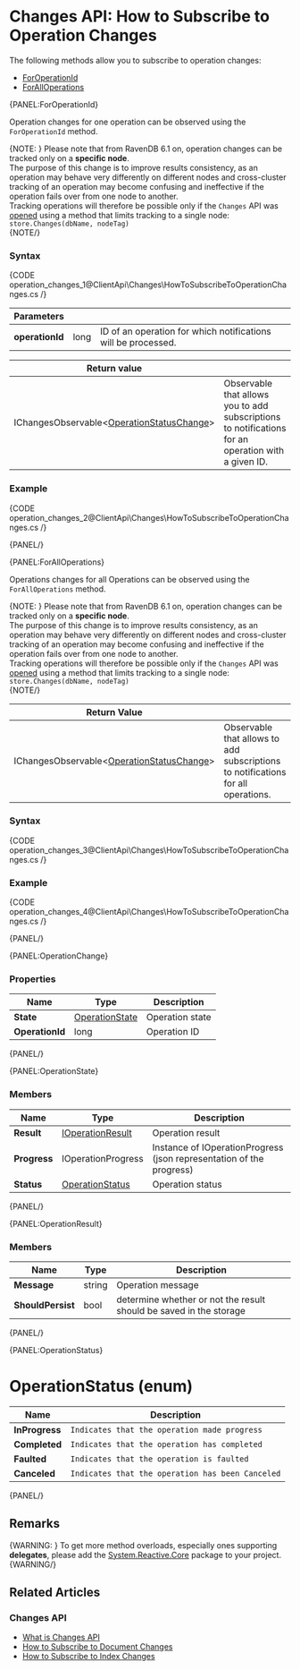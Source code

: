 # Changes API: How to Subscribe to Operation Changes

The following methods allow you to subscribe to operation changes:

- [ForOperationId](../../client-api/changes/how-to-subscribe-to-operation-changes#foroperationid)
- [ForAllOperations](../../client-api/changes/how-to-subscribe-to-operation-changes#foralloperations)

{PANEL:ForOperationId}

Operation changes for one operation can be observed using the `ForOperationId` method.

{NOTE: }
Please note that from RavenDB 6.1 on, operation changes can be tracked only on a **specific node**.  
The purpose of this change is to improve results consistency, as an operation may behave very differently 
on different nodes and cross-cluster tracking of an operation may become confusing and ineffective if 
the operation fails over from one node to another.  
Tracking operations will therefore be possible only if the `Changes` API was 
[opened](../../client-api/changes/what-is-changes-api#accessing-changes-api) using a method that limits 
tracking to a single node: `store.Changes(dbName, nodeTag)`  
{NOTE/}

### Syntax

{CODE operation_changes_1@ClientApi\Changes\HowToSubscribeToOperationChanges.cs /}

| Parameters | | |
| ------------- | ------------- | ----- |
| **operationId** | long | ID of an operation for which notifications will be processed. |

| Return value | |
| ------------- | ----- |
| IChangesObservable<[OperationStatusChange](../../client-api/changes/how-to-subscribe-to-operation-changes#operationchange)> | Observable that allows you to add subscriptions to notifications for an operation with a given ID. |

### Example

{CODE operation_changes_2@ClientApi\Changes\HowToSubscribeToOperationChanges.cs /}

{PANEL/}

{PANEL:ForAllOperations}

Operations changes for all Operations can be observed using the `ForAllOperations` method.

{NOTE: }
Please note that from RavenDB 6.1 on, operation changes can be tracked only on a **specific node**.  
The purpose of this change is to improve results consistency, as an operation may behave very differently 
on different nodes and cross-cluster tracking of an operation may become confusing and ineffective if 
the operation fails over from one node to another.  
Tracking operations will therefore be possible only if the `Changes` API was 
[opened](../../client-api/changes/what-is-changes-api#accessing-changes-api) using a method that limits 
tracking to a single node: `store.Changes(dbName, nodeTag)`  
{NOTE/}

| Return Value | |
| ------------- | ----- |
| IChangesObservable<[OperationStatusChange](../../client-api/changes/how-to-subscribe-to-operation-changes#operationchange)> | Observable that allows to add subscriptions to notifications for all operations. |

### Syntax

{CODE operation_changes_3@ClientApi\Changes\HowToSubscribeToOperationChanges.cs /}

### Example

{CODE operation_changes_4@ClientApi\Changes\HowToSubscribeToOperationChanges.cs /}

{PANEL/}

{PANEL:OperationChange}

### Properties

| Name | Type | Description |
| ------------- | ------------- | ----- |
| **State** | [OperationState](../../client-api/changes/how-to-subscribe-to-operation-changes#operationstate) | Operation state |
| **OperationId** | long | Operation ID |

{PANEL/}

{PANEL:OperationState}

### Members

| Name | Type | Description |
| ------------- | ------------- | ----- |
| **Result** | [IOperationResult](../../client-api/changes/how-to-subscribe-to-operation-changes#operationresult) | Operation result |
| **Progress** | IOperationProgress| Instance of IOperationProgress (json representation of the progress) |
| **Status** | [OperationStatus](../../client-api/changes/how-to-subscribe-to-operation-changes#operationstatus) | Operation status |
{PANEL/}

{PANEL:OperationResult}

### Members

| Name | Type | Description |
| ------------- | ------------- | ----- |
| **Message** | string | Operation message |
| **ShouldPersist** | bool | determine whether or not the result should be saved in the storage |
{PANEL/}

{PANEL:OperationStatus}

# OperationStatus (enum)

| Name | Description |
| ---- | ----- |
| **InProgress** | `Indicates that the operation made progress` |
| **Completed** | `Indicates that the operation has completed` |
| **Faulted** | `Indicates that the operation is faulted` |
| **Canceled** | `Indicates that the operation has been Canceled` |
{PANEL/}

## Remarks

{WARNING: }
To get more method overloads, especially ones supporting **delegates**, please add the 
[System.Reactive.Core](https://www.nuget.org/packages/System.Reactive.Core/) package to your project.  
{WARNING/}

## Related Articles

### Changes API

- [What is Changes API](../../client-api/changes/what-is-changes-api)
- [How to Subscribe to Document Changes](../../client-api/changes/what-is-changes-api)
- [How to Subscribe to Index Changes](../../client-api/changes/how-to-subscribe-to-index-changes)
